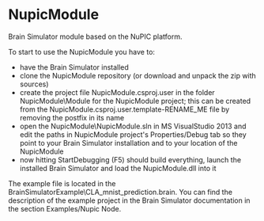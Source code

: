 # NupicModule
Brain Simulator module based on the NuPIC platform.

To start to use the NupicModule you have to:
- have the Brain Simulator installed
- clone the NupicModule repository (or download and unpack the zip with sources)
- create the project file NupicModule.csproj.user in the folder NupicModule\Module for the NupicModule project; this can be created from the NupicModule.csproj.user.template-RENAME_ME file by removing the postfix in its name
- open the NupicModule\NupicModule.sln in MS VisualStudio 2013 and edit the paths in NupicModule project's Properties/Debug tab so they point to your Brain Simulator installation and to your location of the NupicModule
- now hitting StartDebugging (F5) should build everything, launch the installed Brain Simulator and load the NupicModule.dll into it


The example file is located in the BrainSimulatorExample\CLA_mnist_prediction.brain. You can find the description of the example project in the Brain Simulator documentation in the section Examples/Nupic Node.